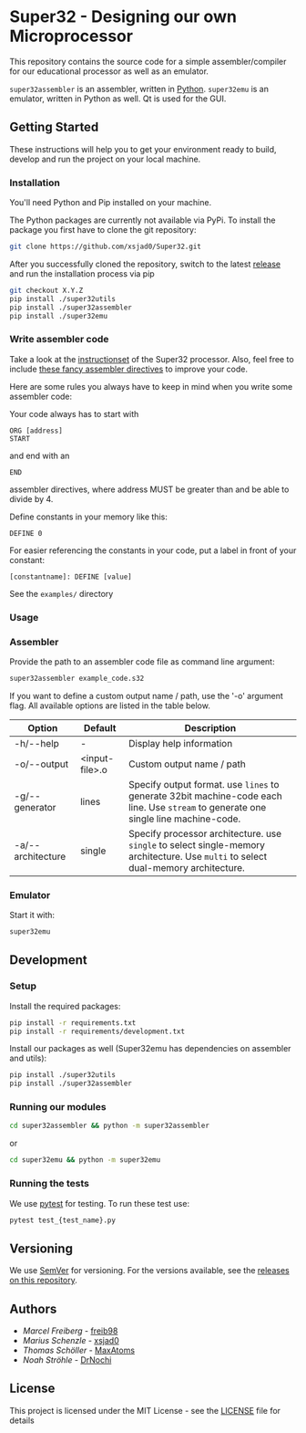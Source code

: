 # Super32 - Designing our own Microprocessor

This repository contains the source code for a simple assembler/compiler for our educational processor as well as an emulator.

`super32assembler` is an assembler, written in [Python](https://www.python.org/).
`super32emu` is an emulator, written in Python as well. Qt is used for the GUI.

## Getting Started

These instructions will help you to get your environment ready to build, develop and run the project on your local machine.

### Installation

You'll need Python and Pip installed on your machine.

The Python packages are currently not available via PyPi.
To install the package you first have to clone the git repository:

```Bash
git clone https://github.com/xsjad0/Super32.git
```

After you successfully cloned the repository, switch to the latest [release](https://github.com/Projektstudium-Mikroprozessor/Super32) and run the installation process via pip

```Bash
git checkout X.Y.Z
pip install ./super32utils
pip install ./super32assembler
pip install ./super32emu
```

### Write assembler code

Take a look at the [instructionset](super32assembler/instructionset.json) of the Super32 processor.
Also, feel free to include [these fancy assembler directives](super32assembler/preprocessor/asmdirectives.py) to improve your code.

Here are some rules you always have to keep in mind when you write some assembler code:

Your code always has to start with

```Assembler
ORG [address]
START
```

and end with an

```Assembler
END
```

assembler directives, where address MUST be greater than and be able to divide by 4.

Define constants in your memory like this:

```Assembler
DEFINE 0
```

For easier referencing the constants in your code, put a label in front of your constant:

```Assembler
[constantname]: DEFINE [value]
```

See the `examples/` directory

### Usage

### Assembler

Provide the path to an assembler code file as command line argument:

```Bash
super32assembler example_code.s32
```

If you want to define a custom output name / path, use the '-o' argument flag.
All available options are listed in the table below.

Option | Default | Description
-|-|-
-h/--help | - | Display help information
-o/--output | \<input-file\>.o | Custom output name / path
-g/--generator | lines | Specify output format. use ```lines``` to generate 32bit machine-code each line. Use ```stream``` to generate one single line machine-code.
-a/--architecture | single | Specify processor architecture. use ```single``` to select single-memory architecture. Use ```multi``` to select dual-memory architecture.

### Emulator

Start it with:

```Bash
super32emu
```

## Development

### Setup

Install the required packages:

```Bash
pip install -r requirements.txt
pip install -r requirements/development.txt
```

Install our packages as well (Super32emu has dependencies on assembler and utils):

```Bash
pip install ./super32utils
pip install ./super32assembler
```

### Running our modules

```Bash
cd super32assembler && python -m super32assembler
```

or

```Bash
cd super32emu && python -m super32emu
```

### Running the tests

We use [pytest](https://docs.pytest.org/en/latest/) for testing.
To run these test use:

```Bash
pytest test_{test_name}.py
```

## Versioning

We use [SemVer](http://semver.org/) for versioning.
For the versions available, see the [releases on this repository](https://github.com/Projektstudium-Mikroprozessor/Super32/releases).

## Authors

- *Marcel Freiberg* - [freib98](https://github.com/freib98)
- *Marius Schenzle* - [xsjad0](https://github.com/xsjad0)
- *Thomas Schöller* - [MaxAtoms](https://github.com/MaxAtoms)
- *Noah Ströhle* - [DrNochi](https://github.com/DrNochi)

## License

This project is licensed under the MIT License - see the [LICENSE](LICENSE) file for details
